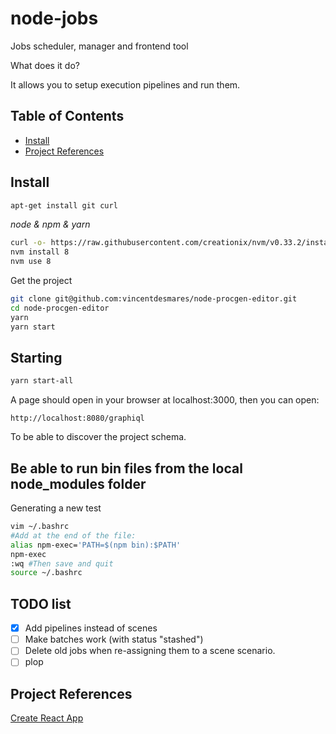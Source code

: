 # node-jobs

Jobs scheduler, manager and frontend tool

What does it do?

It allows you to setup execution pipelines and run them.

## Table of Contents

* [Install](#install)
* [Project References](#project-references)

## Install

```bash
apt-get install git curl
```

_node & npm & yarn_

```bash
curl -o- https://raw.githubusercontent.com/creationix/nvm/v0.33.2/install.sh | bash
nvm install 8
nvm use 8
```

Get the project

```bash
git clone git@github.com:vincentdesmares/node-procgen-editor.git
cd node-procgen-editor
yarn
yarn start
```

## Starting

```bash
yarn start-all
```

A page should open in your browser at localhost:3000, then you can open:

```
http://localhost:8080/graphiql
```

To be able to discover the project schema.

## Be able to run bin files from the local node_modules folder

Generating a new test

```bash
vim ~/.bashrc
#Add at the end of the file:
alias npm-exec='PATH=$(npm bin):$PATH'
npm-exec
:wq #Then save and quit
source ~/.bashrc
```

## TODO list

* [x] Add pipelines instead of scenes
* [ ] Make batches work (with status "stashed")
* [ ] Delete old jobs when re-assigning them to a scene scenario.
* [ ] plop

## Project References

[Create React App](https://github.com/facebookincubator/create-react-app)
